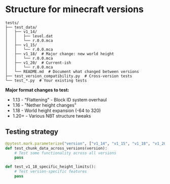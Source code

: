 # Structure for minecraft versions
```
tests/
├── test_data/
│   ├── v1_14/
│   │   ├── level.dat
│   │   └── r.0.0.mca
│   ├── v1_15/
│   │   └── r.0.0.mca
│   ├── v1_18/  # Major change: new world height
│   │   └── r.0.0.mca
│   ├── v1_20/  # Current-ish
│   │   └── r.0.0.mca
│   └── README.md  # Document what changed between versions
├── test_version_compatibility.py  # Cross-version tests
└── test_*.py  # Your existing tests
```

**Major format changes to test:**
- 1.13 - "Flattening" - Block ID system overhaul
- 1.16 - "Nether height changes"
- 1.18 - World height expansion (-64 to 320)
- 1.20+ - Various NBT structure tweaks

## Testing strategy
```python
@pytest.mark.parameterize("version", ["v1_14", "v1_15", "v1_18", "v1_20"])
def test_chunk_data_across_versions(version):
    # Test some functionality across all versions
    pass

def test_v1_18_specific_height_limits():
    # Test version-specific features
    pass
```
